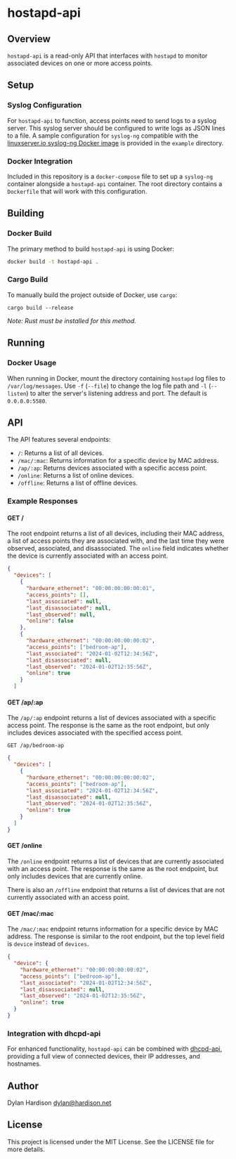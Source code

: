 # hostapd-api

## Overview
`hostapd-api` is a read-only API that interfaces with `hostapd` to monitor associated devices on one or more access points.

## Setup

### Syslog Configuration
For `hostapd-api` to function, access points need to send logs to a syslog server. This
syslog server should be configured to write logs as JSON lines to a file. A sample
configuration for `syslog-ng` compatible with the [linuxserver.io syslog-ng Docker
image](https://docs.linuxserver.io/images/docker-syslog-ng/) is provided in the
`example` directory.

### Docker Integration
Included in this repository is a `docker-compose` file to set up a `syslog-ng` container alongside a `hostapd-api` container. The root directory contains a `Dockerfile` that will work with this configuration.

## Building

### Docker Build
The primary method to build `hostapd-api` is using Docker:

```bash
docker build -t hostapd-api .
```

### Cargo Build
To manually build the project outside of Docker, use `cargo`:
```
cargo build --release
```
*Note: Rust must be installed for this method.*

## Running
### Docker Usage
When running in Docker, mount the directory containing `hostapd` log files to `/var/log/messages`. Use `-f` (`--file`) to change the log file path and `-l` (`--listen`) to alter the server's listening address and port. The default is `0.0.0.0:5580`.

## API
The API features several endpoints:
- `/`: Returns a list of all devices.
- `/mac/:mac`: Returns information for a specific device by MAC address.
- `/ap/:ap`: Returns devices associated with a specific access point.
- `/online`: Returns a list of online devices.
- `/offline`: Returns a list of offline devices.

### Example Responses

#### GET /

The root endpoint returns a list of all devices, including their MAC address, a list of access points they are associated with, and the last time they were observed, associated, and disassociated. The `online` field indicates whether the device is currently associated with an access point.


```json
{
  "devices": [
    {
      "hardware_ethernet": "00:00:00:00:00:01",
      "access_points": [],
      "last_associated": null,
      "last_disassociated": null,
      "last_observed": null,
      "online": false
    },
    {
      "hardware_ethernet": "00:00:00:00:00:02",
      "access_points": ["bedroom-ap"],
      "last_associated": "2024-01-02T12:34:56Z",
      "last_disassociated": null,
      "last_observed": "2024-01-02T12:35:56Z",
      "online": true
    }
  ]

```

#### GET /ap/:ap

The `/ap/:ap` endpoint returns a list of devices associated with a specific access point. The response is the same as the root endpoint, but only includes devices associated with the specified access point.

`GET /ap/bedroom-ap`
```json
{
  "devices": [
    {
      "hardware_ethernet": "00:00:00:00:00:02",
      "access_points": ["bedroom-ap"],
      "last_associated": "2024-01-02T12:34:56Z",
      "last_disassociated": null,
      "last_observed": "2024-01-02T12:35:56Z",
      "online": true
    }
  ]
}
```

#### GET /online

The `/online` endpoint returns a list of devices that are currently associated with an access point. The response is the same as the root endpoint, but only includes devices that are currently online.

There is also an `/offline` endpoint that returns a list of devices that are not currently associated with an access point.

#### GET /mac/:mac

The `/mac/:mac` endpoint returns information for a specific device by MAC address. The response is similar to the root endpoint, but the top level field is `device` instead of `devices`.

```json
{
  "device": {
    "hardware_ethernet": "00:00:00:00:00:02",
    "access_points": ["bedroom-ap"],
    "last_associated": "2024-01-02T12:34:56Z",
    "last_disassociated": null,
    "last_observed": "2024-01-02T12:35:56Z",
    "online": true
  }
}
```

### Integration with dhcpd-api
For enhanced functionality, `hostapd-api` can be combined with [dhcpd-api](https://github.com/dylanwh/dhcpd-api), providing a full view of connected devices, their IP addresses, and hostnames.

## Author
Dylan Hardison <dylan@hardison.net> 

## License
This project is licensed under the MIT License. See the LICENSE file for more details.